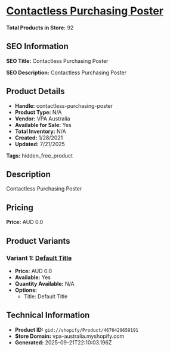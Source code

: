 # [Contactless Purchasing Poster](https://vpa-australia.myshopify.com/products/contactless-purchasing-poster)

**Total Products in Store:** 92

## SEO Information

**SEO Title:** Contactless Purchasing Poster

**SEO Description:** Contactless Purchasing Poster

## Product Details

- **Handle:** contactless-purchasing-poster
- **Product Type:** N/A
- **Vendor:** VPA Australia
- **Available for Sale:** Yes
- **Total Inventory:** N/A
- **Created:** 1/28/2021
- **Updated:** 7/21/2025

**Tags:** hidden_free_product

## Description

Contactless Purchasing Poster

## Pricing

**Price:** AUD 0.0

## Product Variants

### Variant 1: [Default Title](https://vpa-australia.myshopify.com/products/contactless-purchasing-poster)

- **Price:** AUD 0.0
- **Available:** Yes
- **Quantity Available:** N/A
- **Options:**
  - Title: Default Title

## Technical Information

- **Product ID:** `gid://shopify/Product/4670429659191`
- **Store Domain:** vpa-australia.myshopify.com
- **Generated:** 2025-09-21T22:10:03.196Z

